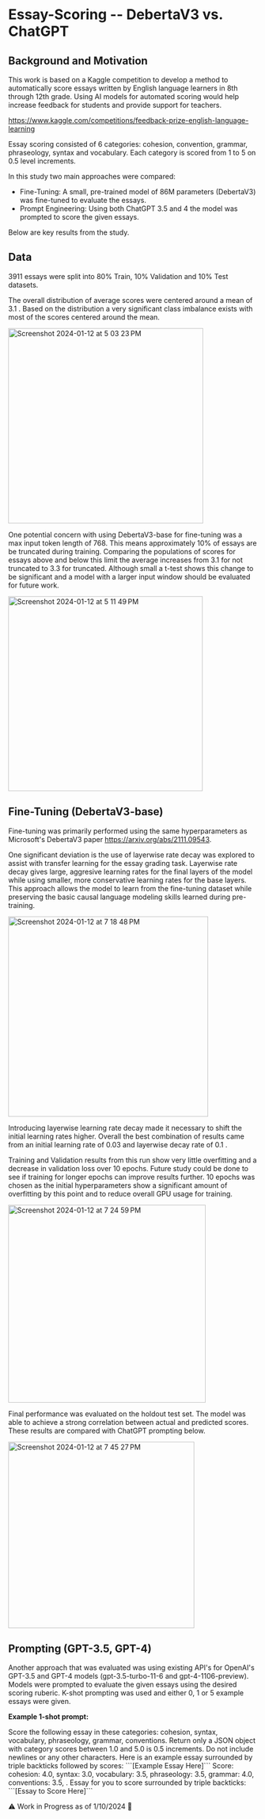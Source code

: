 # Essay-Scoring -- DebertaV3 vs. ChatGPT

## Background and Motivation
This work is based on a Kaggle competition to develop a method to automatically score essays written by English language learners in 8th through 12th grade. Using AI models for automated scoring would help increase feedback for students and provide support for teachers.

https://www.kaggle.com/competitions/feedback-prize-english-language-learning 

Essay scoring consisted of 6 categories: cohesion, convention, grammar, phraseology, syntax and vocabulary.
Each category is scored from 1 to 5 on 0.5 level increments.

In this study two main approaches were compared:

* Fine-Tuning: A small, pre-trained model of 86M parameters (DebertaV3) was fine-tuned to evaluate the essays.
* Prompt Engineering: Using both ChatGPT 3.5 and 4 the model was prompted to score the given essays.

Below are key results from the study.

## Data

3911 essays were split into 80% Train, 10% Validation and 10% Test datasets.

The overall distribution of average scores were centered around a mean of 3.1 . Based on the distribution a very significant class imbalance exists with most of the scores centered around the mean.

<img width="394" alt="Screenshot 2024-01-12 at 5 03 23 PM" src="https://github.com/kdevoe/Essay-Scoring/assets/31428365/fbd0c429-96c0-4ad8-b98f-90d59001ee6f">  
       
One potential concern with using DebertaV3-base for fine-tuning was a max input token length of 768. This means approximately 10% of essays are be truncated during training. Comparing the populations of scores for essays above and below this limit the average increases from 3.1 for not truncated to 3.3 for truncated. Although small a t-test shows this change to be significant and a model with a larger input window should be evaluated for future work.

<img width="393" alt="Screenshot 2024-01-12 at 5 11 49 PM" src="https://github.com/kdevoe/Essay-Scoring/assets/31428365/eed32862-1c30-4e0c-97d4-9949a5d04672">


## Fine-Tuning (DebertaV3-base)

Fine-tuning was primarily performed using the same hyperparameters as Microsoft's DebertaV3 paper https://arxiv.org/abs/2111.09543. 

One significant deviation is the use of layerwise rate decay was explored to assist with transfer learning for the essay grading task. Layerwise rate decay gives large, aggresive learning rates for the final layers of the model while using smaller, more conservative learning rates for the base layers. This approach allows the model to learn from the fine-tuning dataset while preserving the basic causal language modeling skills learned during pre-training.

<img width="404" alt="Screenshot 2024-01-12 at 7 18 48 PM" src="https://github.com/kdevoe/Essay-Scoring/assets/31428365/26fca22b-0159-4242-b4ff-c7bc76511e1b">

Introducing layerwise learning rate decay made it necessary to shift the initial learning rates higher. Overall the best combination of results came from an initial learning rate of 0.03 and layerwise decay rate of 0.1 . 

Training and Validation results from this run show very little overfitting and a decrease in validation loss over 10 epochs. Future study could be done to see if training for longer epochs can improve results further. 10 epochs was chosen as the initial hyperparameters show a significant amount of overfitting by this point and to reduce overall GPU usage for training.

<img width="399" alt="Screenshot 2024-01-12 at 7 24 59 PM" src="https://github.com/kdevoe/Essay-Scoring/assets/31428365/7d67207e-fa97-4b4c-b863-23c49285f90b">

Final performance was evaluated on the holdout test set. The model was able to achieve a strong correlation between actual and predicted scores. These results are compared with ChatGPT prompting below.

<img width="376" alt="Screenshot 2024-01-12 at 7 45 27 PM" src="https://github.com/kdevoe/Essay-Scoring/assets/31428365/fe9beab2-339b-4d8a-9b2a-198bb7424639">

## Prompting (GPT-3.5, GPT-4)

Another approach that was evaluated was using existing API's for OpenAI's GPT-3.5 and GPT-4 models (gpt-3.5-turbo-11-6 and gpt-4-1106-preview). Models were prompted to evaluate the given essays using the desired scoring ruberic. K-shot prompting was used and either 0, 1 or 5 example essays were given. 

**Example 1-shot prompt:**

Score the following essay in these categories: cohesion, syntax, vocabulary, phraseology, grammar, conventions. Return only a JSON object with category scores between 1.0 and 5.0 is 0.5 increments. Do not include newlines or any other characters. Here is an example essay surrounded by triple backticks followed by scores: \```[Example Essay Here]\``` Score: cohesion: 4.0, syntax: 3.0, vocabulary: 3.5, phraseology: 3.5, grammar: 4.0, conventions: 3.5, . Essay for you to score surrounded by triple backticks: \```[Essay to Score Here]```

:warning: Work in Progress as of 1/10/2024 :hammer:
